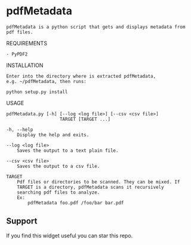# pdfMetadata

	pdfMetadata is a python script that gets and displays metadata from
	pdf files.

REQUIREMENTS

    - PyPDF2

INSTALLATION

    Enter into the directory where is extracted pdfMetadata,
    e.g. ~/pdfMetadata, then runs:

    python setup.py install

USAGE

    pdfMetadata.py [-h] [--log <log file>] [--csv <csv file>]
                        TARGET [TARGET ...]

    -h, --help
        Display the help and exits.

    --log <log file>
        Saves the output to a text plain file.

    --csv <csv file>
        Saves the output to a csv file.

    TARGET
        Pdf files or directories to be scanned. They can be mixed. If
        TARGET is a directory, pdfMetadata scans it recursively
        searching pdf files to analyze.
        Ex:
            pdfMetadata foo.pdf /foo/bar bar.pdf
            
## Support
If you find this widget useful you can star this repo.
